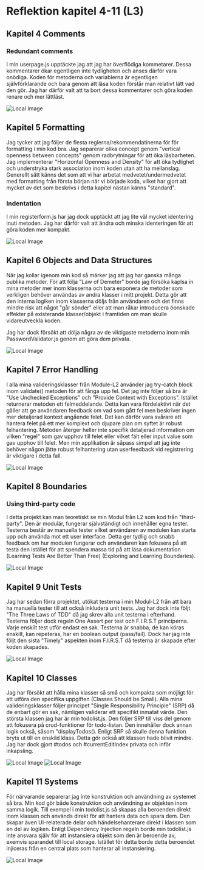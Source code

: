 # Reflektion kapitel 4-11 (L3)

## Kapitel 4 Comments
### Redundant comments
I min userpage.js upptäckte jag att jag har överflödiga kommetarer. Dessa kommentarer ökar egentligen inte tydligheten och anses därför vara onödiga. Koden för metoderna och variablerna är egentligen självförklarande och bara genom att läsa koden förstår man relativt lätt vad den gör. Jag har därför valt att ta bort dessa kommentarer och göra koden renare och mer lättläst. 

![Local Image](./Testing/screenshots/chapter4.png)

## Kapitel 5 Formatting
Jag tycker att jag följer de flesta reglerna/rekommendatinerna för för formatting i min kod bra. Jag separerar olika concept genom "vertical openness between concepts" genom radbrytningar för att öka läsbarheten. Jag implementerar "Horizontal Openness and Density" för att öka tydlighet och understryka stark association inom koden utan att ha mellanslag. Generellt sätt känns det som att vi har arbetat medvetet/undermedvetet med formatting från första början när vi började koda, vilket har gjort att mycket av det som beskrivs i detta kapitel nästan känns "standard". 
### Indentation
I min registerform.js har jag dock upptäckt att jag lite väl mycket identering inuti metoden. Jag har därför valt att ändra och minska identeringen för att göra koden mer kompakt. 

![Local Image](./Testing/screenshots/chapter5.png)

## Kapitel 6 Objects and Data Structures
När jag kollar igenom min kod så märker jag att jag har ganska många publika metoder. För att följa "Law of Demeter" borde jag försöka kaplsa in mina metoder mer inom klasserna och bara exponera de metoder som verkligen behöver användas av andra klasser i mitt projekt. Detta gör att den interna logiken inom klasserna döljs från användaren och det finns mindre risk att något "går sönder" eller att man råkar introducera öonskade effekter på existerande klasser/objekt i framtiden om man skulle vidareutveckla koden.

Jag har dock försökt att dölja några av de viktigaste metoderna inom min PasswordValidator.js genom att göra dem privata.

![Local Image](./Testing/screenshots/chapter6-1.png)


## Kapitel 7 Error Handling
I alla mina valideringsklasser från Module-L2 använder jag try-catch block inom validate() metoden för att fånga upp fel. Det jag inte följer så bra är "Use Unchecked Exceptions" och "Provide Context with Exceptions". Istället returnerar metoden ett felmeddelande. Detta kan vara fördelaktivt när det gäller att ge användaren feedback om vad som gått fel men beskriver ingen mer detaljerad kontext angående felet. Det kan därför vara svårare att hantera felet på ett mer komplext och djupare plan om syftet är robust felhantering. Metoden återger heller inte specifik detaljerad information om vilken "regel" som gav upphov till felet eller vilket fält eller input value som gav upphov till felet. Men min applikation är såpass simpel att jag inte behöver någon jätte robust felhantering utan userfeedback vid registrering är viktigare i detta fall.

![Local Image](./Testing/screenshots/chapter7.png)

## Kapitel 8 Boundaries
### Using third-party code
I detta projekt kan man teoretiskt se min Modul från L2 som kod från "third-party". Den är modulär, fungerar självständigt och innehåller egna tester. Testerna består av manuella tester vilket användaren av modulen kan starta upp och använda mot ett user interface. Detta ger tydlig och snabb feedback om hur modulen fungerar och användaren kan fokusera på att testa den istället för att spendera massa tid på att läsa dokumentation (Learning Tests Are Better Than Free) (Exploring and Learning Boundaries).

![Local Image](./Testing/screenshots/1.4.png)

## Kapitel 9 Unit Tests
Jag har sedan förra projektet, utökat testerna i min Modul-L2 från att bara ha manuella tester till att också inkludera unit tests. Jag har dock inte följt "The Three Laws of TDD" då jag skrev alla unit testerna i efterhand. Testerna följer dock regeln One Assert per test och F.I.R.S.T principerna. Varje enskilt test utför endast en sak. Testerna är snabba, de kan köras enskilt, kan repeteras, har en boolean output (pass/fail). Dock har jag inte följt den sista "Timely" aspekten inom F.I.R.S.T då testerna är skapade efter koden skapades. 

![Local Image](./Testing/screenshots/chapter9.png)

## Kapitel 10 Classes
Jag har försökt att hålla mina klasser så små och kompakta som möjligt för att utföra den specifika uppgiften (Classes Should be Small). Alla mina valideringsklasser följer principet "Single Responsibility Principle" (SRP) då de enbart gör en sak, nämligen validerar ett specifikt inmatat värde. Den största klassen jag har är min todolist.js. Den följer SRP till viss del genom att fokusera på crud-funktioner för todo-listan. Den innehåller dock annan logik också, såsom "displayTodos(). Enligt SRP så skulle denna funktion bryts ut till en enskild klass. Detta gör också att klassen hade blivit mindre. Jag har dock gjort #todos och #currentEditIndex privata och inför inkapsling. 

![Local Image](./Testing/screenshots/chapter10-1.png)
![Local Image](./Testing/screenshots/chapter10-2.png)

## Kapitel 11 Systems
För närvarande separerar jag inte konstruktion och användning av systemet så bra. Min kod gör både konstruktion och användning av objekten inom samma logik. Till exempel i min todolist.js så skapas alla beroenden direkt inom klassen och används direkt för att hantera data och spara dem. Den skapar även UI-relaterade delar och händelsehanterare direkt i klassen som en del av logiken. Enligt Dependency Injection regeln borde min todolist.js inte ansvara själv för att instansiera objekt som den är beroende av, exemvis sparandet till local storage. Istället för detta borde detta beroendet injiceras från en central plats som hanterar all instansiering. 

![Local Image](./Testing/screenshots/chapter11.png)

